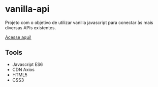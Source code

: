 # vanilla-api
Projeto com o objetivo de utilizar vanilla javascript para conectar às mais diversas APIs existentes.

[Acesse aqui!](https://mwilsonoliveira.github.io/api-vanilla-js/)

## Tools
- Javascript ES6
- CDN Axios
- HTML5
- CSS3

